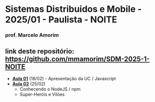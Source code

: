 # Sistemas Distribuidos e Mobile - 2025/01 - Paulista - NOITE
### prof. Marcelo Amorim
## link deste repositório: https://github.com/mmamorim/SDM-2025-1-NOITE

* **[Aula 01](./Aula01_18Fev/)** (18/02) - Apresentação da UC / Javascript
* **[Aula 02](./Aula02_25Fev/)** (25/02) 
  - Conhecendo o NodeJS / npm 
  - Super-Heróis e Vilões 